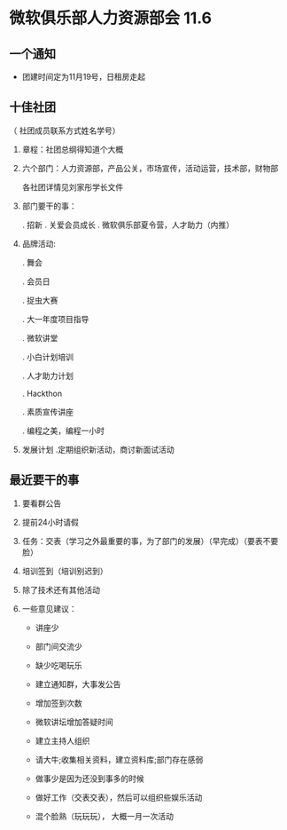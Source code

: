 # 微软俱乐部人力资源部会 11.6

## 一个通知

- 团建时间定为11月19号，日租房走起

## 十佳社团
（ 社团成员联系方式姓名学号）
1. 章程：社团总纲得知道个大概
2. 六个部门：人力资源部，产品公关，市场宣传，活动运营，技术部，财物部

    各社团详情见刘家彤学长文件

3. 部门要干的事：

    . 招新
    . 关爱会员成长
    . 微软俱乐部夏令营，人才助力（内推）
4. 品牌活动:

    . 舞会

    . 会员日

    . 捉虫大赛

    . 大一年度项目指导

    . 微软讲堂

    . 小白计划培训

    . 人才助力计划

    . Hackthon

    . 素质宣传讲座

    . 编程之美，编程一小时

5. 发展计划
    .定期组织新活动，商讨新面试活动


## 最近要干的事

1. 要看群公告

2. 提前24小时请假

3. 任务：交表（学习之外最重要的事，为了部门的发展）（早完成）（要表不要脸）

4. 培训签到（培训别迟到）

5. 除了技术还有其他活动

6. 一些意见建议：
    - 讲座少
    - 部门间交流少
    - 缺少吃喝玩乐
    - 建立通知群，大事发公告
    - 增加签到次数
    - 微软讲坛增加答疑时间
    - 建立主持人组织
    - 请大牛;收集相关资料，建立资料库;部门存在感弱


    - 做事少是因为还没到事多的时候
    - 做好工作（交表交表），然后可以组织些娱乐活动
    - 混个脸熟（玩玩玩）， 大概一月一次活动
